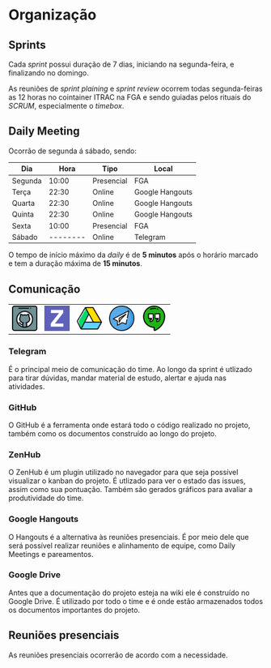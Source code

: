 # Organização

## Sprints 

Cada *sprint* possui duração de 7 dias, iniciando na segunda-feira, e finalizando no domingo.

As reuniões de *sprint plaining* e *sprint review* ocorrem todas segunda-feiras as 12 horas no cointainer ITRAC na FGA e sendo guiadas pelos rituais do *SCRUM*, especialmente o *timebox*. 

## Daily Meeting

Ocorrão de segunda á sábado, sendo:

| Dia  | Hora | Tipo | Local |
| -------------| -------------| -------------|  -------------|
|Segunda|10:00|Presencial| FGA
|Terça|22:30|Online| Google Hangouts
|Quarta|22:30|Online| Google Hangouts
|Quinta|22:30|Online| Google Hangouts
|Sexta|10:00|Presencial| FGA
|Sábado|--------|Online| Telegram

O tempo de início máximo da *daily* é de **5 minutos** após o horário marcado e tem a duração máxima de **15 minutos**.

## Comunicação

<table style="border-collapse:collapse;">
    <tr style="border:none;">
        <td style="border:none;"> <img src="assets/icons/comunication/github.png" style="width:50px;height:50px"> </td>
        <td style="border:none;"> <img src="assets/icons/comunication/zenhub.png" style="width:50px;height:50px"> </td> 
        <td style="border:none;"> <img src="assets/icons/comunication/drive.png" style="width:50px;height:50px"> </td>
        <td style="border:none;"> <img src="assets/icons/comunication/telegram.png" style="width:50px;height:50px"> </td>
        <td style="border:none;"> <img src="assets/icons/comunication/hangouts.png" style="width:50px;height:50px"> </td>
    </tr>
</table>

### Telegram 

<p>É o principal meio de comunicação do time. Ao longo da sprint é utlizado para tirar dúvidas, mandar material de estudo, alertar e ajuda nas atividades.</p>

### GitHub

<p>O GitHub é a ferramenta onde estará todo o código realizado no projeto, também como os documentos construído ao longo do projeto.</p>

### ZenHub

<p>O ZenHub é um plugin utilizado no navegador para que seja possível visualizar o kanban do projeto. É utlizado para ver o estado das issues, assim como sua pontuação. Também são gerados gráficos para avaliar a produtividade do time.</p>

### Google Hangouts

<p>O Hangouts é a alternativa às reuniões presenciais. É por meio dele que será possível realizar reuniões e alinhamento de equipe, como Daily Meetings e pareamentos. </p>

### Google Drive

<p>Antes que a documentação do projeto esteja na wiki ele é construído no Google Drive. É utilizado por todo o time e é onde estão armazenados todos os documentos importantes do projeto.</p>

## Reuniões presenciais 

As reuniões presenciais ocorrerão de acordo com a necessidade.